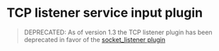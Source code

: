# TCP listener service input plugin

> DEPRECATED: As of version 1.3 the TCP listener plugin has been deprecated in favor of the
> [socket_listener plugin](https://github.com/influxdata/telegraf/tree/master/plugins/inputs/socket_listener)
